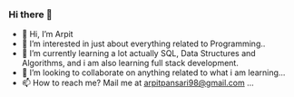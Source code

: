 ### Hi there 👋
- 👋 Hi, I’m Arpit
- 👀 I’m interested in just about everything related to Programming..
- 🌱 I’m currently learning a lot actually SQL, Data Structures and Algorithms, and i am also learning full stack development.
- 💞️ I’m looking to collaborate on anything related to what i am learning...
- 📫 How to reach me? Mail me at arpitpansari98@gmail.com ...

